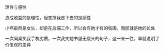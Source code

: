 理性与感性

造成收益的是理性，但支撑我走下去的是感性

小燕虽然是女生，却是在后端工作，所以会有她才有的氛围，而那就是她的长处

一次同桌笑我手机劣质，一次我笑她书里无厘头的句子，这一来一往，早就说明了价值观的差异
